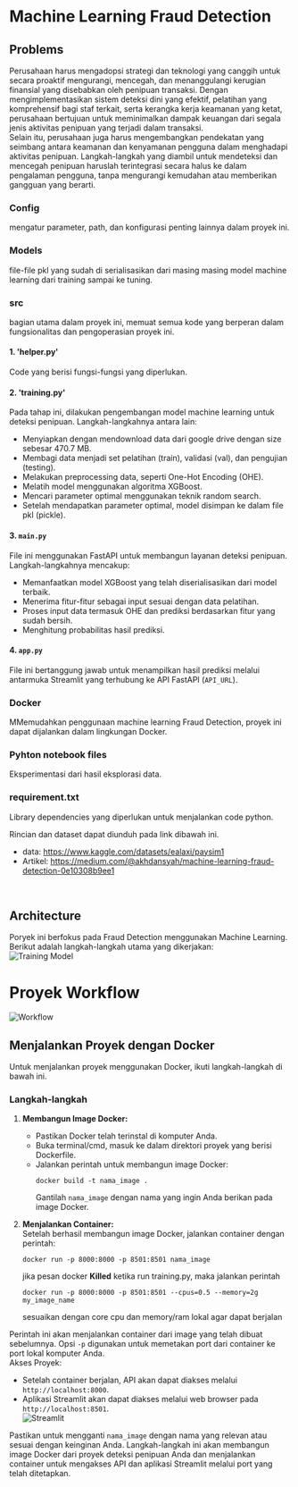 # Machine Learning Fraud Detection <br>
   
## Problems <br>
Perusahaan harus mengadopsi strategi dan teknologi yang canggih untuk secara proaktif mengurangi, mencegah, dan menanggulangi kerugian finansial yang disebabkan oleh penipuan transaksi. Dengan mengimplementasikan sistem deteksi dini yang efektif, pelatihan yang komprehensif bagi staf terkait, serta kerangka kerja keamanan yang ketat, perusahaan bertujuan untuk meminimalkan dampak keuangan dari segala jenis aktivitas penipuan yang terjadi dalam transaksi. <br>
Selain itu, perusahaan juga harus mengembangkan pendekatan yang seimbang antara keamanan dan kenyamanan pengguna dalam menghadapi aktivitas penipuan. Langkah-langkah yang diambil untuk mendeteksi dan mencegah penipuan haruslah terintegrasi secara halus ke dalam pengalaman pengguna, tanpa mengurangi kemudahan atau memberikan gangguan yang berarti.
<br>
### Config <br>
mengatur parameter, path, dan konfigurasi penting lainnya dalam proyek ini. <br>
   
### Models <br>
file-file pkl yang sudah di serialisasikan dari masing masing model machine learning dari training sampai ke tuning. <br>
   
### src <br>
bagian utama dalam proyek ini, memuat semua kode yang berperan dalam fungsionalitas dan pengoperasian proyek ini.<br>
   
#### 1. 'helper.py' <br>
Code yang berisi fungsi-fungsi yang diperlukan. <br>
   
#### 2. 'training.py' <br>
Pada tahap ini, dilakukan pengembangan model machine learning untuk deteksi penipuan. Langkah-langkahnya antara lain: <br>
- Menyiapkan dengan mendownload data dari google drive dengan size sebesar 470.7 MB. <br>
- Membagi data menjadi set pelatihan (train), validasi (val), dan pengujian (testing). <br>
- Melakukan preprocessing data, seperti One-Hot Encoding (OHE). <br>
- Melatih model menggunakan algoritma XGBoost. <br>
- Mencari parameter optimal menggunakan teknik random search. <br>
- Setelah mendapatkan parameter optimal, model disimpan ke dalam file pkl (pickle). <br>
   
#### 3. `main.py` <br>
File ini menggunakan FastAPI untuk membangun layanan deteksi penipuan. Langkah-langkahnya mencakup: <br>
- Memanfaatkan model XGBoost yang telah diserialisasikan dari model terbaik. <br>
- Menerima fitur-fitur sebagai input sesuai dengan data pelatihan. <br>
- Proses input data termasuk OHE dan prediksi berdasarkan fitur yang sudah bersih. <br>
- Menghitung probabilitas hasil prediksi. <br>
   
#### 4. `app.py` <br>
File ini bertanggung jawab untuk menampilkan hasil prediksi melalui antarmuka Streamlit yang terhubung ke API FastAPI (`API_URL`). <br>
   
### Docker <br>
MMemudahkan penggunaan machine learning Fraud Detection, proyek ini dapat dijalankan dalam lingkungan Docker. <br>
   
### Pyhton notebook files <br>
Eksperimentasi dari hasil eksplorasi data. <br>
   
### requirement.txt <br>
Library dependencies yang diperlukan untuk menjalankan code python. <br>
   
Rincian dan dataset dapat diunduh pada link dibawah ini. <br>
- data: https://www.kaggle.com/datasets/ealaxi/paysim1 <br>
- Artikel: https://medium.com/@akhdansyah/machine-learning-fraud-detection-0e10308b9ee1 <br>
<br>

## Architecture <br>
Poryek ini berfokus pada Fraud Detection menggunakan Machine Learning. Berikut adalah langkah-langkah utama yang dikerjakan: <br>
![Training Model](https://github.com/TeukuAkhdan/Fraud-Detection-API/blob/master/image/training%20model.jpeg?raw=true)

   
# Proyek Workflow <br>
![Workflow](https://github.com/TeukuAkhdan/Fraud-Detection-API/blob/master/image/Diagram%20worklflow.drawio.png?raw=true)
## Menjalankan Proyek dengan Docker <br>
   
Untuk menjalankan proyek menggunakan Docker, ikuti langkah-langkah di bawah ini. <br>
   
### Langkah-langkah <br>
   

1. **Membangun Image Docker:** <br>
   - Pastikan Docker telah terinstal di komputer Anda.
   - Buka terminal/cmd, masuk ke dalam direktori proyek yang berisi Dockerfile.
   - Jalankan perintah untuk membangun image Docker:
     ```
     docker build -t nama_image .
     ```
     Gantilah `nama_image` dengan nama yang ingin Anda berikan pada image Docker. <br>

2. **Menjalankan Container:** <br>
   Setelah berhasil membangun image Docker, jalankan container dengan perintah: <br>
   ```
   docker run -p 8000:8000 -p 8501:8501 nama_image
   ```
   jika pesan docker **Killed** ketika run training.py, maka jalankan perintah <br>
   ```
   docker run -p 8000:8000 -p 8501:8501 --cpus=0.5 --memory=2g my_image_name
   ```
   sesuaikan dengan core cpu dan memory/ram lokal agar dapat berjalan 

Perintah ini akan menjalankan container dari image yang telah dibuat sebelumnya. Opsi `-p` digunakan untuk memetakan port dari container ke port lokal komputer Anda. <br>
Akses Proyek: <br>
- Setelah container berjalan, API akan dapat diakses melalui `http://localhost:8000`. <br>
- Aplikasi Streamlit akan dapat diakses melalui web browser pada `http://localhost:8501`. <br>
![Streamlit](https://github.com/TeukuAkhdan/Fraud-Detection-API/blob/master/image/Fraud_Detection_streamlit_prediction.png?raw=true)
   
Pastikan untuk mengganti `nama_image` dengan nama yang relevan atau sesuai dengan keinginan Anda. Langkah-langkah ini akan membangun image Docker dari proyek deteksi penipuan Anda dan menjalankan container untuk mengakses API dan aplikasi Streamlit melalui port yang telah ditetapkan.
